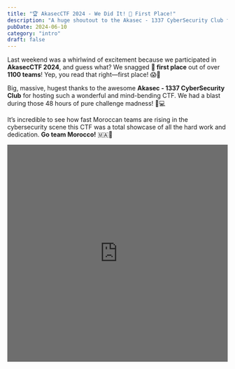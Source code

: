 ```yaml
---
title: "🏆 AkasecCTF 2024 - We Did It! 🥇 First Place!"
description: "A huge shoutout to the Akasec - 1337 CyberSecurity Club for hosting an amazing CTF! We're thrilled to have secured first place out of over 1100 teams. Go team Morocco! 🇲🇦💪"
pubDate: 2024-06-10
category: "intro"
draft: false
---
```



  

Last weekend was a whirlwind of excitement because we participated in **AkasecCTF 2024**, and guess what? We snagged **🥇 first place** out of over **1100 teams**! Yep, you read that right—first place! 😱🎉  

Big, massive, hugest thanks to the awesome **Akasec - 1337 CyberSecurity Club** for hosting such a wonderful and mind-bending CTF. We had a blast during those 48 hours of pure challenge madness! 🤪💻  

It’s incredible to see how fast Moroccan teams are rising in the cybersecurity scene this CTF was a total showcase of all the hard work and dedication. **Go team Morocco!** 🇲🇦💪  

<div style="position: relative; width: 504px; height: 496px; background-color: #333;" onclick="window.open('https://www.linkedin.com/posts/akasec-1337_akasec-ctf-ctftime-activity-7205889068725878784-6SFY?utm_source=share&utm_medium=member_desktop', '_blank')">
  <iframe 
    src="https://www.linkedin.com/embed/feed/update/urn:li:share:7205889067887046656" 
    height="496" 
    width="504" 
    frameborder="0" 
    allowfullscreen="" 
    title="Embedded post" 
    style="position: absolute; top: 0; left: 0; width: 100%; height: 100%; z-index: 1;">
  </iframe>
  <div style="position: absolute; top: 0; left: 0; width: 100%; height: 100%; background-color: rgba(0, 0, 0, 0.5); z-index: 2;"></div>
</div>

</br></br>